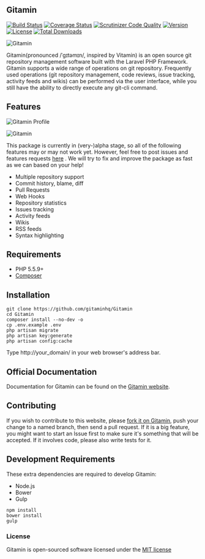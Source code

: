 ## Gitamin


[![Build Status](https://travis-ci.org/gitaminhq/Gitamin.svg)](https://travis-ci.org/gitaminhq/Gitamin)
[![Coverage Status](https://img.shields.io/scrutinizer/coverage/g/gitaminhq/Gitamin.svg?style=flat-square)](https://scrutinizer-ci.com/g/gitaminhq/Gitamin/code-structure)
[![Scrutinizer Code Quality](https://scrutinizer-ci.com/g/gitaminhq/Gitamin/badges/quality-score.png?b=master)](https://scrutinizer-ci.com/g/gitaminhq/Gitamin/?branch=master)
[![Version](https://img.shields.io/packagist/v/gitaminhq/Gitamin.svg)](https://packagist.org/packages/gitaminhq/Gitamin)
[![License](https://poser.pugx.org/gitaminhq/Gitamin/license.svg)](https://packagist.org/packages/gitaminhq/Gitamin)
[![Total Downloads](https://img.shields.io/packagist/dt/gitaminhq/Gitamin.svg)](https://packagist.org/packages/gitaminhq/Gitamin)

![Gitamin](https://camo.githubusercontent.com/0befc9a96508922a1b1465952ecf2d3e00115a7e/687474703a2f2f7777772e363438322e636f6d2f676974616d696e2e706e673f726e643d313233)

Gitamin(pronounced /ˈgɪtəmɪn/, inspired by Vitamin) is an open source git repository management software built with the Laravel PHP Framework. Gitamin supports a wide range of operations on git repository. Frequently used operations (git repository management, code reviews, issue tracking, activity feeds and wikis) can be performed via the user interface, while you still have the ability to directly execute any git-cli command.

## Features

![Gitamin Profile](https://camo.githubusercontent.com/8bec4a57928bb441403e88723dbf136861332358/687474703a2f2f7777772e363438322e636f6d2f70726f66696c652e706e67)

![Gitamin](https://camo.githubusercontent.com/3d9937826852182885356cbd10da1f4e2baf7265/687474703a2f2f7777772e363438322e636f6d2f73637265656e73686f742e706e673f726e643d31323334)

This package is currently in (very-)alpha stage, so all of the following features may or may not work yet. However, feel free to post issues and features requests [here](https://github.com/gitaminhq/Gitamin/issues) . We will try to fix and improve the package as fast as we can based on your help!

* Multiple repository support
* Commit history, blame, diff
* Pull Requests
* Web Hooks
* Repository statistics
* Issues tracking
* Activity feeds
* Wikis
* RSS feeds
* Syntax highlighting

## Requirements

- PHP 5.5.9+
- [Composer](https://getcomposer.org)

## Installation

```shell
git clone https://github.com/gitaminhq/Gitamin
cd Gitamin
composer install --no-dev -o
cp .env.example .env
php artisan migrate
php artisan key:generate
php artisan config:cache
```
Type http://your_domain/ in your web browser's address bar.

## Official Documentation 

Documentation for Gitamin can be found on the [Gitamin website](http://gitamin.com/docs).

## Contributing

If you wish to contribute to this website, please [fork it on Gitamin](https://github.com/gitaminhq/Gitamin), push your change to a named branch, then send a pull request. If it is a big feature, you might want to start an Issue first to make sure it's something that will be accepted.  If it involves code, please also write tests for it.

## Development Requirements

These extra dependencies are required to develop Gitamin:

- Node.js
- Bower
- Gulp

```shell
npm install
bower install
gulp
```

### License

Gitamin is open-sourced software licensed under the [MIT license](http://opensource.org/licenses/MIT)
